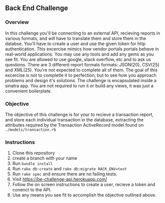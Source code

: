 ## Back End Challenge

### Overview

  In this challenge you'll be connecting to an external API, recieving reports in various formats, and will have to translate them and store them in the databse. You'll have to create a user and use the given token for http authentication. This excercise mimics how vendor portals portals behave in real-world applications. You may use any tools and add any gems as you see fit. You are allowed to use google, stack overflow, etc and to ask us questions. There are 3 different report formats formats: JSON(20), CSV(25) and XML(25). You're not expected to complete all of them.  The goal of this excercise is not to completle it to perfection, but to see how you approach problems and design it's solutions. The challenge is encapsulated inside a sinatra app. You are not required to run it or build any views, it was just a convenient boilerplate.

### Objective
  The objective of this challenge is for your to recieve a transaction report, and store each individual transaction in the database, extracting the attributes required by the Transaction ActiveRecord model found on `./models/transaction.rb`

### Instructions

1. Clone this repository
2. create a branch with your name
3. Run `bundle install`
4. Run `rake db:create` and `rake db:migrate RACK_ENV=test`
5. Run `rake spec` and ensure there are no failing tests. 
6. Visit https://be-challenge-api.herokuapp.com/
7. Follow the on screen instructions to create a user, recieve a token and conenct to the API.
8. Use any means you see fit to accomplish the objective outlined above. 
